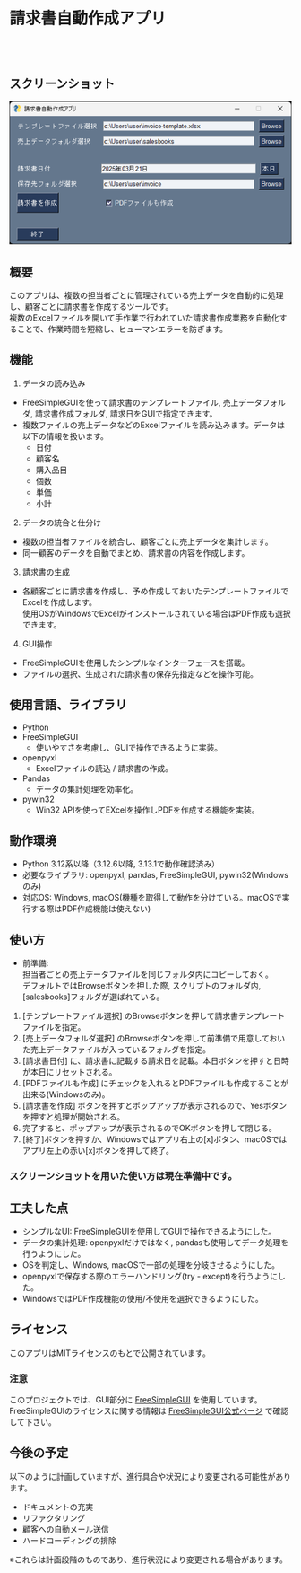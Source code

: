# 請求書自動作成アプリ
<br>
<br>

## スクリーンショット
<img src="./images//ss_main.png" alt="画面" width="550" />


## 概要
このアプリは、複数の担当者ごとに管理されている売上データを自動的に処理し、顧客ごとに請求書を作成するツールです。  
複数のExcelファイルを開いて手作業で行われていた請求書作成業務を自動化することで、作業時間を短縮し、ヒューマンエラーを防ぎます。

## 機能
1. データの読み込み
  - FreeSimpleGUIを使って請求書のテンプレートファイル, 売上データフォルダ, 請求書作成フォルダ, 請求日をGUIで指定できます。 
  - 複数ファイルの売上データなどのExcelファイルを読み込みます。データは以下の情報を扱います。
    - 日付
    - 顧客名
    - 購入品目
    - 個数
    - 単価
    - 小計

2. データの統合と仕分け
  - 複数の担当者ファイルを統合し、顧客ごとに売上データを集計します。
  - 同一顧客のデータを自動でまとめ、請求書の内容を作成します。

3. 請求書の生成
  - 各顧客ごとに請求書を作成し、予め作成しておいたテンプレートファイルでExcelを作成します。  
  使用OSがWindowsでExcelがインストールされている場合はPDF作成も選択できます。

4. GUI操作
  - FreeSimpleGUIを使用したシンプルなインターフェースを搭載。
  - ファイルの選択、生成された請求書の保存先指定などを操作可能。

## 使用言語、ライブラリ
  - Python
  - FreeSimpleGUI
    - 使いやすさを考慮し、GUIで操作できるように実装。
  - openpyxl
    - Excelファイルの読込 / 請求書の作成。
  - Pandas
    - データの集計処理を効率化。
  - pywin32
    - Win32 APIを使ってEXcelを操作しPDFを作成する機能を実装。

## 動作環境
- Python 3.12系以降（3.12.6以降, 3.13.1で動作確認済み）
- 必要なライブラリ: openpyxl, pandas, FreeSimpleGUI, pywin32(Windowsのみ)
- 対応OS: Windows, macOS(機種を取得して動作を分けている。macOSで実行する際はPDF作成機能は使えない)

## 使い方
- 前準備:  
担当者ごとの売上データファイルを同じフォルダ内にコピーしておく。  
デフォルトではBrowseボタンを押した際, スクリプトのフォルダ内,[salesbooks]フォルダが選ばれている。
1. [テンプレートファイル選択] のBrowseボタンを押して請求書テンプレートファイルを指定。
2. [売上データフォルダ選択] のBrowseボタンを押して前準備で用意しておいた売上データファイルが入っているフォルダを指定。
3. [請求書日付] に、請求書に記載する請求日を記載。本日ボタンを押すと日時が本日にリセットされる。
4. [PDFファイルも作成] にチェックを入れるとPDFファイルも作成することが出来る(Windowsのみ)。
5. [請求書を作成] ボタンを押すとポップアップが表示されるので、Yesボタンを押すと処理が開始される。
6. 完了すると、ポップアップが表示されるのでOKボタンを押して閉じる。
7. [終了]ボタンを押すか、Windowsではアプリ右上の[x]ボタン、macOSではアプリ左上の赤い[x]ボタンを押して終了。

### **スクリーンショットを用いた使い方は現在準備中です。**



## 工夫した点
- シンプルなUI: FreeSimpleGUIを使用してGUIで操作できるようにした。
- データの集計処理: openpyxlだけではなく, pandasも使用してデータ処理を行うようにした。
- OSを判定し、Windows, macOSで一部の処理を分岐させるようにした。
- openpyxlで保存する際のエラーハンドリング(try - except)を行うようにした。
- WindowsではPDF作成機能の使用/不使用を選択できるようにした。

## ライセンス
このアプリはMITライセンスのもとで公開されています。

### 注意
このプロジェクトでは、GUI部分に [FreeSimpleGUI](https://github.com/spyoungtech/FreeSimpleGui) を使用しています。  
FreeSimpleGUIのライセンスに関する情報は [FreeSimpleGUI公式ページ](https://github.com/spyoungtech/FreeSimpleGui) で確認して下さい。

## 今後の予定
以下のように計画していますが、進行具合や状況により変更される可能性があります。

- ドキュメントの充実
- リファクタリング
- 顧客への自動メール送信
- ハードコーディングの排除

※これらは計画段階のものであり、進行状況により変更される場合があります。
